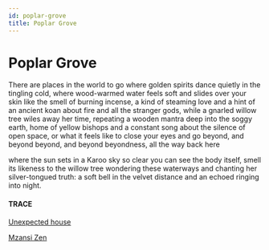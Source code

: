 ```yaml
---
id: poplar-grove
title: Poplar Grove 
---
```


# Poplar Grove

There are places in the world to go
where golden spirits dance
quietly in the tingling cold,
where wood-warmed water
feels soft and slides over your skin
like the smell of burning incense,
a kind of steaming love
and a hint of an ancient koan
about fire and all the stranger gods,
while a gnarled willow tree wiles away
her time, repeating a wooden mantra
deep into the soggy earth, 
home of yellow bishops 
and a constant song
about the silence of open space, 
or what it feels like to close your eyes
and go beyond, 
and beyond beyond,
and beyond beyondness, 
all the way back here

where the sun sets 
in a Karoo sky so clear 
you can see the body itself, 
smell its likeness
to the willow tree 
wondering these waterways
and chanting her silver-tongued truth:
a soft bell in the velvet distance
and an echoed ringing into night.


#### TRACE

[Unexpected house](https://www.youtube.com/watch?v=AzEBH6DZJVk "Hugh Laurie, Let Them Talk")

[Mzansi Zen](https://www.amazon.com/Mzansi-Zen-Antony-Osler/dp/143142322X)
